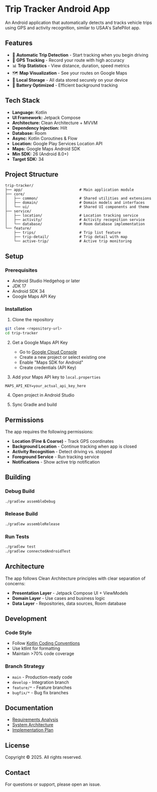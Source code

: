 # Trip Tracker Android App

An Android application that automatically detects and tracks vehicle trips using GPS and activity recognition, similar to USAA's SafePilot app.

## Features

- 🚗 **Automatic Trip Detection** - Start tracking when you begin driving
- 📍 **GPS Tracking** - Record your route with high accuracy
- 📊 **Trip Statistics** - View distance, duration, speed metrics
- 🗺️ **Map Visualization** - See your routes on Google Maps
- 💾 **Local Storage** - All data stored securely on your device
- 🔋 **Battery Optimized** - Efficient background tracking

## Tech Stack

- **Language:** Kotlin
- **UI Framework:** Jetpack Compose
- **Architecture:** Clean Architecture + MVVM
- **Dependency Injection:** Hilt
- **Database:** Room
- **Async:** Kotlin Coroutines & Flow
- **Location:** Google Play Services Location API
- **Maps:** Google Maps Android SDK
- **Min SDK:** 26 (Android 8.0+)
- **Target SDK:** 34

## Project Structure

```
trip-tracker/
├── app/                          # Main application module
├── core/
│   ├── common/                   # Shared utilities and extensions
│   ├── domain/                   # Domain models and interfaces
│   └── ui/                       # Shared UI components and theme
├── service/
│   ├── location/                 # Location tracking service
│   ├── activity/                 # Activity recognition service
│   └── database/                 # Room database implementation
└── feature/
    ├── trips/                    # Trip list feature
    ├── trip-detail/              # Trip detail with map
    └── active-trip/              # Active trip monitoring
```

## Setup

### Prerequisites

- Android Studio Hedgehog or later
- JDK 17
- Android SDK 34
- Google Maps API Key

### Installation

1. Clone the repository
```bash
git clone <repository-url>
cd trip-tracker
```

2. Get a Google Maps API Key
   - Go to [Google Cloud Console](https://console.cloud.google.com/)
   - Create a new project or select existing one
   - Enable "Maps SDK for Android"
   - Create credentials (API Key)

3. Add your Maps API key to `local.properties`
```properties
MAPS_API_KEY=your_actual_api_key_here
```

4. Open project in Android Studio

5. Sync Gradle and build

## Permissions

The app requires the following permissions:

- **Location (Fine & Coarse)** - Track GPS coordinates
- **Background Location** - Continue tracking when app is closed
- **Activity Recognition** - Detect driving vs. stopped
- **Foreground Service** - Run tracking service
- **Notifications** - Show active trip notification

## Building

### Debug Build
```bash
./gradlew assembleDebug
```

### Release Build
```bash
./gradlew assembleRelease
```

### Run Tests
```bash
./gradlew test
./gradlew connectedAndroidTest
```

## Architecture

The app follows Clean Architecture principles with clear separation of concerns:

- **Presentation Layer** - Jetpack Compose UI + ViewModels
- **Domain Layer** - Use cases and business logic
- **Data Layer** - Repositories, data sources, Room database

## Development

### Code Style
- Follow [Kotlin Coding Conventions](https://kotlinlang.org/docs/coding-conventions.html)
- Use ktlint for formatting
- Maintain >70% code coverage

### Branch Strategy
- `main` - Production-ready code
- `develop` - Integration branch
- `feature/*` - Feature branches
- `bugfix/*` - Bug fix branches

## Documentation

- [Requirements Analysis](../trip-tracker-docs/01-requirements-analysis.md)
- [System Architecture](../trip-tracker-docs/02-system-architecture.md)
- [Implementation Plan](../trip-tracker-docs/03-implementation-plan.md)

## License

Copyright © 2025. All rights reserved.

## Contact

For questions or support, please open an issue.
